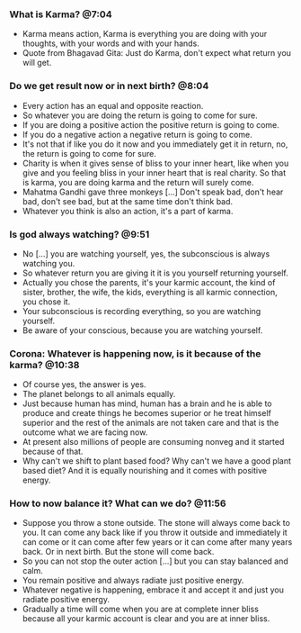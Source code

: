 ### What is Karma? @7:04
- Karma means action, Karma is everything you are doing with your thoughts, with your words and with your hands.
- Quote from Bhagavad Gita: Just do Karma, don't expect what return you will get.

### Do we get result now or in next birth? @8:04
- Every action has an equal and opposite reaction.
- So whatever you are doing the return is going to come for sure.
- If you are doing a positive action the positive return is going to come.
- If you do a negative action a negative return is going to come.
- It's not that if like you do it now and you immediately get it in return, no, the return is going to come for sure.
- Charity is when it gives sense of bliss to your inner heart, like when you give and you feeling bliss in your inner heart that is real charity. So that is karma, you are doing karma and the return will surely come.
- Mahatma Gandhi gave three monkeys [...] Don't speak bad, don't hear bad, don't see bad, but at the same time don't think bad.
- Whatever you think is also an action, it's a part of karma.

### Is god always watching? @9:51
- No [...] you are watching yourself, yes, the subconscious is always watching you.
- So whatever return you are giving it it is you yourself returning yourself.
- Actually you chose the parents, it's your karmic account, the kind of sister, brother, the wife, the kids, everything is all karmic connection, you chose it.
- Your subconscious is recording everything, so you are watching yourself.
- Be aware of your conscious, because you are watching yourself.

### Corona: Whatever is happening now, is it because of the karma? @10:38
- Of course yes, the answer is yes.
- The planet belongs to all animals equally.
- Just because human has mind, human has a brain and he is able to produce and create things he becomes superior or he treat himself superior and the rest of the animals are not taken care and that is the outcome what we are facing now.
- At present also millions of people are consuming nonveg and it started because of that.
- Why can't we shift to plant based food? Why can't we have a good plant based diet? And it is equally nourishing and it comes with positive energy.

### How to now balance it? What can we do? @11:56
- Suppose you throw a stone outside. The stone will always come back to you. It can come any back like if you throw it outside and immediately it can come or it can come after few years or it can come after many years back. Or in next birth. But the stone will come back. 
- So you can not stop the outer action [...] but you can stay balanced and calm.
- You remain positive and always radiate just positive energy.
- Whatever negative is happening, embrace it and accept it and just you radiate positive energy.
- Gradually a time will come when you are at complete inner bliss because all your karmic account is clear and you are at inner bliss.
